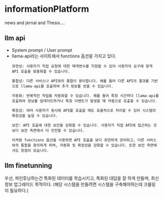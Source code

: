 # informationPlatform
news and jernal and Thesis....

## llm api
- System prompt / User prompt
- llama-api라는 사이트에서 functions 옵션을 가지고 있다. 
  ```
  유연성: 사용자가 직접 요청에 대한 매개변수를 지정할 수 있어 사용자의 요구에 맞게 API 호출을 맞춤화할 수 있습니다.
  
  통합성: 다른 서비스나 API와의 통합이 용이합니다. 예를 들어 다른 API의 결과를 기반으로 llama-api를 호출하여 추가 정보를 얻을 수 있습니다.
  
  자동화: 반복적인 작업을 자동화할 수 있습니다. 예를 들어 특정 시간마다 llama-api를 호출하여 정보를 업데이트하거나 특정 이벤트가 발생할 때 자동으로 호출할 수 있습니다.
  
  확장성: 여러 사용자가 동시에 API를 호출할 때도 효율적으로 처리할 수 있어 시스템의 확장성을 높일 수 있습니다.
  
  보안: API 호출에 대한 보안을 강화할 수 있습니다. 사용자가 직접 API에 접근하는 것보다 보안 측면에서 더 안전할 수 있습니다.
  
  이처럼 functions 옵션을 사용하면 API 호출을 보다 유연하게 관리하고, 다른 서비스와의 통합을 용이하게 하며, 자동화 및 확장성을 강화할 수 있습니다. 또한 보안 측면에서도 장점이 있습니다.
  ```
## llm finetunning
우선, 파인튜닝하는건 특화된 데이터를 학습시키고, 특화된 대답을 잘 하게 만들며, 최신정보 업그레이드 목적이다.
(해당 시스템을 만들려면 시스템을 구축해야하는데 크롤링이 필요하다.)

